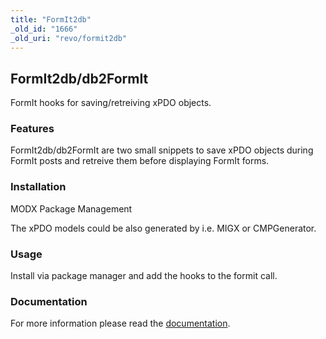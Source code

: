```yaml
---
title: "FormIt2db"
_old_id: "1666"
_old_uri: "revo/formit2db"
---
```


## FormIt2db/db2FormIt

FormIt hooks for saving/retreiving xPDO objects.

### Features

FormIt2db/db2FormIt are two small snippets to save xPDO objects during FormIt
posts and retreive them before displaying FormIt forms.

### Installation

MODX Package Management

The xPDO models could be also generated by i.e. MIGX or CMPGenerator.

### Usage

Install via package manager and add the hooks to the formit call.

### Documentation

For more information please read the [documentation](https://jako.github.io/FormIt2db/).

